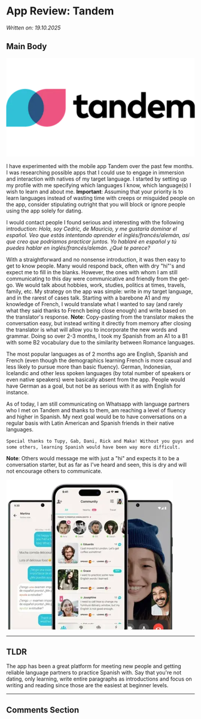 # App Review: Tandem

*Written on: 19.10.2025*

## Main Body
![Tandem Logo](assets/512px-Tandem_logo.webp)

I have experimented with the mobile app Tandem over the past few months. 
I was researching possible apps that I could use to engage in immersion and interaction with natives of my target language. I started by setting up my profile with me specifying which languages I know, which language(s) I wish to learn and about me. 
**Important**: Assuming that your priority is to learn languages instead of wasting time with creeps or misguided people on the app, consider stipulating outright that you will block or ignore people using the app solely for dating.

I would contact people I found serious and interesting with the following introduction:
*Hola, soy Cedric, de Mauricio, y me gustaría dominar el español. Veo que estás intentando aprender el inglés/francés/alemán, así que creo que podríamos practicar juntos. Yo hablaré en español y tú puedes hablar en inglés/francés/alemán. ¿Qué te parece?*

With a straightforward and no nonsense introduction, it was then easy to get to know people. Many would respond back, often with dry "hi"'s and expect me to fill in the blanks. However, the ones with whom I am still communicating to this day were communicative and friendly from the get-go. We would talk about hobbies, work, studies, politics at times, travels, family, etc.
My strategy on the app was simple: write in my target language, and in the rarest of cases talk. Starting with a barebone A1 and my knowledge of French, I would translate what I wanted to say (and rarely what they said thanks to French being close enough) and write based on the translator's response.
**Note**: Copy-pasting from the translator makes the conversation easy, but instead writing it directly from memory after closing the translator is what will allow you to incorporate the new words and grammar. Doing so over 2-3 months, I took my Spanish from an A1 to a B1 with some B2 vocabulary due to the similarity between Romance languages.

The most popular languages as of 2 months ago are English, Spanish and French (even though the demographics learning French is more casual and less likely to pursue more than basic fluency). German, Indonesian, Icelandic and other less spoken languages (by total number of speakers or even native speakers) were basically absent from the app. People would have German as a goal, but not be as serious with it as with English for instance.

As of today, I am still communicating on Whatsapp with language partners who I met on Tandem and thanks to them, am reaching a level of fluency and higher in Spanish. My next goal would be to have conversations on a regular basis with Latin American and Spanish friends in their native languages.

    Special thanks to Tupy, Gab, Dani, Rick and Maka! Without you guys and some others, learning Spanish would have been way more difficult.

**Note**: Others would message me with just a "hi" and expects it to be a conversation starter, but as far as I've heard and seen, this is dry and will not encourage others to communicate.

![Tandem Picture](assets/tandem-showcase.webp)

---

## TLDR
The app has been a great platform for meeting new people and getting reliable language partners to practice Spanish with. Say that you're not dating, only learning, write entire paragraphs as introductions and focus on writing and reading since those are the easiest at beginner levels.

---

## Comments Section

<script src="https://giscus.app/client.js"
        data-repo="cedricfyc/my-cv-blog"
        data-repo-id="R_kgDOQFT-mg"
        data-category="Q&A"
        data-category-id="DIC_kwDOQFT-ms4Cw36I"
        data-mapping="pathname"
        data-strict="0"
        data-reactions-enabled="1"
        data-emit-metadata="0"
        data-input-position="bottom"
        data-theme="dark"
        data-lang="en"
        crossorigin="anonymous"
        async>
</script>